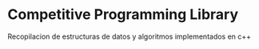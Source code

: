 # Competitive Programming Library
Recopilacion de estructuras de datos y algoritmos implementados en c++
